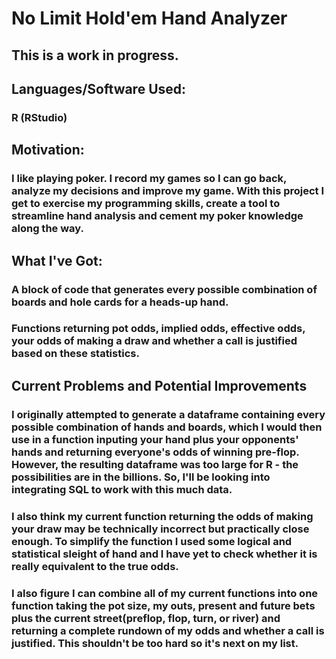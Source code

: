 # No Limit Hold'em Hand Analyzer

## This is a work in progress.

## Languages/Software Used:

### R (RStudio)

## Motivation:

### I like playing poker. I record my games so I can go back, analyze my decisions and improve my game. With this project I get to exercise my programming skills, create a tool to streamline hand analysis and cement my poker knowledge along the way.

## What I've Got:

### A block of code that generates every possible combination of boards and hole cards for a heads-up hand.

### Functions returning pot odds, implied odds, effective odds, your odds of making a draw and whether a call is justified based on these statistics.

## Current Problems and Potential Improvements

### I originally attempted to generate a dataframe containing every possible combination of hands and boards, which I would then use in a function inputing your hand plus your opponents' hands and returning everyone's odds of winning pre-flop. However, the resulting dataframe was too large for R - the possibilities are in the billions. So, I'll be looking into integrating SQL to work with this much data.

### I also think my current function returning the odds of making your draw may be technically incorrect but practically close enough. To simplify the function I used some logical and statistical sleight of hand and I have yet to check whether it is really equivalent to the true odds.

### I also figure I can combine all of my current functions into one function taking the pot size, my outs, present and future bets plus the current street(preflop, flop, turn, or river) and returning a complete rundown of my odds and whether a call is justified. This shouldn't be too hard so it's next on my list.

